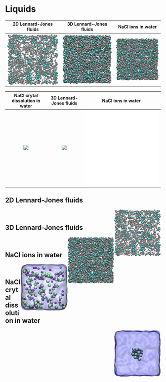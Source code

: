 # Liquids

2D Lennard-Jones fluids    |  3D Lennard-Jones fluids |  NaCl ions in water
:-------------------------:|:-------------------------:|:-------------------------:
![](2D-lj-fluid/2D-lj.jpg)  |  ![](3D-lj-fluid/3D-lj.jpg) |  ![](3D-lj-fluid/3D-lj.jpg)


NaCl crytal dissolution in water    |  3D Lennard-Jones fluids |  NaCl ions in water
:-------------------------:|:-------------------------:|:-------------------------:
![](salt-dissolution-water/NaCldissolution.jpegg)  |  ![](white) |  ![](white.jpg)


## 2D Lennard-Jones fluids
<img align="right" width="30%" src="2D-lj-fluid/2D-lj.jpg">

&nbsp;

## 3D Lennard-Jones fluids
<img align="right" width="30%" src="3D-lj-fluid/3D-lj.jpg">

&nbsp;

## NaCl ions in water
<img align="right" width="30%" src="nacl-solution/nacl_solution_transparent.jpg">

&nbsp;

## NaCl crytal dissolution in water
<img align="right" width="30%" src="salt-dissolution-water/NaCldissolution.jpeg">
